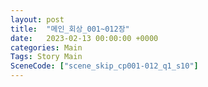 ```yaml
---
layout: post
title:  "메인_회상_001~012장"
date:   2023-02-13 00:00:00 +0000
categories: Main
Tags: Story Main
SceneCode: ["scene_skip_cp001-012_q1_s10"]
---
```

